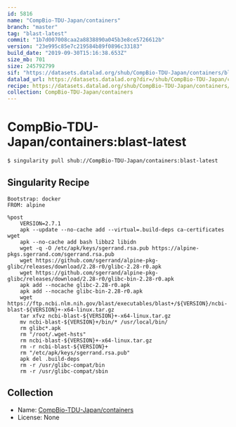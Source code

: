 ```yaml
---
id: 5816
name: "CompBio-TDU-Japan/containers"
branch: "master"
tag: "blast-latest"
commit: "1b7d007008caa2a8838890a045b3e8ce5726612b"
version: "23e995c85e7c219584b89f0896c33183"
build_date: "2019-09-30T15:16:38.653Z"
size_mb: 701
size: 245792799
sif: "https://datasets.datalad.org/shub/CompBio-TDU-Japan/containers/blast-latest/2019-09-30-1b7d0070-23e995c8/23e995c85e7c219584b89f0896c33183.simg"
datalad_url: https://datasets.datalad.org?dir=/shub/CompBio-TDU-Japan/containers/blast-latest/2019-09-30-1b7d0070-23e995c8/
recipe: https://datasets.datalad.org/shub/CompBio-TDU-Japan/containers/blast-latest/2019-09-30-1b7d0070-23e995c8/Singularity
collection: CompBio-TDU-Japan/containers
---
```


# CompBio-TDU-Japan/containers:blast-latest

```bash
$ singularity pull shub://CompBio-TDU-Japan/containers:blast-latest
```

## Singularity Recipe

```singularity
Bootstrap: docker
FROM: alpine

%post
    VERSION=2.7.1
    apk --update --no-cache add --virtual=.build-deps ca-certificates wget
    apk --no-cache add bash libbz2 libidn
    wget -q -O /etc/apk/keys/sgerrand.rsa.pub https://alpine-pkgs.sgerrand.com/sgerrand.rsa.pub
    wget https://github.com/sgerrand/alpine-pkg-glibc/releases/download/2.28-r0/glibc-2.28-r0.apk
    wget https://github.com/sgerrand/alpine-pkg-glibc/releases/download/2.28-r0/glibc-bin-2.28-r0.apk
    apk add --nocache glibc-2.28-r0.apk
    apk add --nocache glibc-bin-2.28-r0.apk
    wget https://ftp.ncbi.nlm.nih.gov/blast/executables/blast+/${VERSION}/ncbi-blast-${VERSION}+-x64-linux.tar.gz
    tar xfvz ncbi-blast-${VERSION}+-x64-linux.tar.gz
    mv ncbi-blast-${VERSION}+/bin/* /usr/local/bin/
    rm glibc*.apk
    rm "/root/.wget-hsts"
    rm ncbi-blast-${VERSION}+-x64-linux.tar.gz
    rm -r ncbi-blast-${VERSION}+
    rm "/etc/apk/keys/sgerrand.rsa.pub"
    apk del .build-deps
    rm -r /usr/glibc-compat/bin
    rm -r /usr/glibc-compat/sbin
```

## Collection

 - Name: [CompBio-TDU-Japan/containers](https://github.com/CompBio-TDU-Japan/containers)
 - License: None

